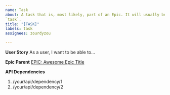 ```yaml
---
name: Task
about: A task that is, most likely, part of an Epic. It will usually be labeled as
`task`.
title: "[TASK]"
labels: task
assignees: zourdyzou

---
```


**User Story**
As a user, I want to be able to...

**Epic Parent**
[EPIC: Awesome Epic Title](https://github.com/zourdyzou/krakenmaze/issues/1)

**API Dependencies**

1. /your/api/dependency/1
2. /your/api/dependency/2
